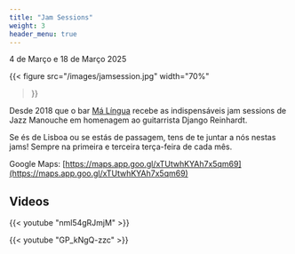 ```yaml
---
title: "Jam Sessions"
weight: 3
header_menu: true
---
```


4 de Março e 18 de Março 2025

{{< figure
  src="/images/jamsession.jpg"
  width="70%"  
>}}

Desde 2018 que o bar [Má Língua](https://www.facebook.com/malinguanagraca/?locale=pt_PT) recebe as indispensáveis jam sessions de Jazz Manouche em homenagem ao guitarrista Django Reinhardt.

Se és de Lisboa ou se estás de passagem, tens de te juntar a nós nestas jams! Sempre na primeira e terceira terça-feira de cada mês.

Google Maps: [https://maps.app.goo.gl/xTUtwhKYAh7x5qm69](https://maps.app.goo.gl/xTUtwhKYAh7x5qm69)

## Videos

{{< youtube "nml54gRJmjM" >}}

{{< youtube "GP_kNgQ-zzc" >}}

